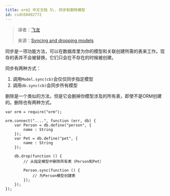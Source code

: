 ```yaml
---
title: orm2 中文文档 5\. 同步和删除模型
id: csdn50492772
---
```


> 译者：[飞龙](https://github.com/wizardforcel)
> 
> 来源：[Syncing and dropping models](https://github.com/dresende/node-orm2/wiki/Syncing-and-dropping-models)

同步是一项功能方法，可以在数据库里为你的模型和关联创建所需的表来工作。现存的表并不会被替换，它们只会在不存在的时候被创建。

同步有两种方式：

1.  调用`Model.sync(cb)`会仅仅同步指定模型
2.  调用`db.sync(cb)`会同步所有模型

删除是一个类似的方法，但是它会删掉你模型涉及的所有表，即使不是ORM创建的。删除也有两种方式。

```
var orm = require("orm");

orm.connect("....", function (err, db) {
    var Person = db.define("person", {
        name : String
    });
    var Pet = db.define("pet", {
        name : String
    });

    db.drop(function () {
        // 从指定模型中删除所有表（Person和Pet）

        Person.sync(function () {
            // 为Person模型创建表
        });
    });
});
```